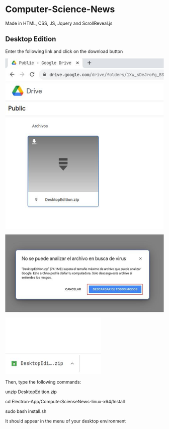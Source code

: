 # Computer-Science-News
Made in HTML, CSS, JS, Jquery and ScrollReveal.js

## Desktop Edition

Enter the following link and click on the download button

![Preview Image](https://github.com/martinval9/Computer-Science-News/blob/main/ScreenShots/drive.jpg)

![Preview Image](https://github.com/martinval9/Computer-Science-News/blob/main/ScreenShots/download_warning.jpg)

![Preview Image](https://github.com/martinval9/Computer-Science-News/blob/main/ScreenShots/download_finished.jpg)

Then, type the following commands:

unzip DesktopEdition.zip

cd Electron-App/ComputerScienseNews-linux-x64/Install

sudo bash install.sh

It should appear in the menu of your desktop environment
